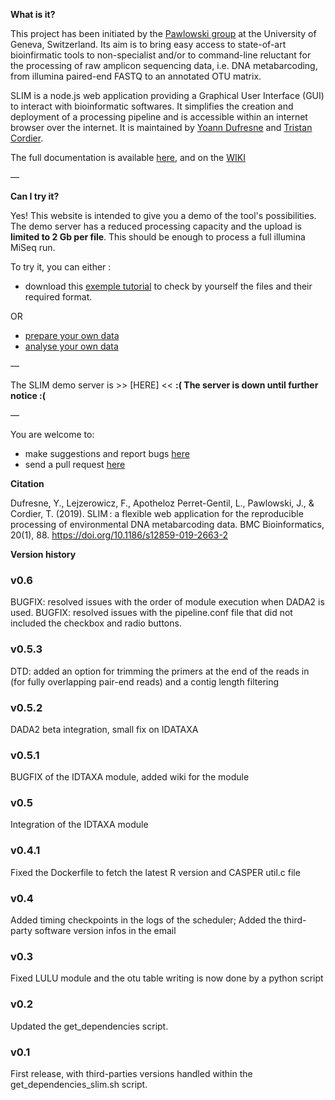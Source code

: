   
**What is it?**

This project has been initiated by the [Pawlowski group](https://genev.unige.ch/research/laboratory/Jan-Pawlowski) at the University of Geneva, Switzerland. Its aim is to bring easy access to state-of-art bioinfirmatic tools to non-specialist and/or to command-line reluctant for the processing of raw amplicon sequencing data, i.e. DNA metabarcoding, from illumina paired-end FASTQ to an annotated OTU matrix. 

SLIM is a node.js web application providing a Graphical User Interface (GUI) to interact with bioinformatic softwares. It simplifies the creation and deployment of a processing pipeline and is accessible within an internet browser over the internet. It is maintained by [Yoann Dufresne](mailto:yoann.dufresne0@gmail.com) and [Tristan Cordier](mailto:tristan.cordier@gmail.com).

The full documentation is available [here](https://github.com/yoann-dufresne/SLIM), and on the [WIKI](https://github.com/yoann-dufresne/SLIM/wiki)

—


**Can I try it?**

Yes! This website is intended to give you a demo of the tool's possibilities. The demo server has a reduced processing capacity and the upload is **limited to 2 Gb per file**. This should be enough to process a full illumina MiSeq run.

To try it, you can either :
- download this [exemple tutorial](https://github.com/trtcrd/SLIM/raw/gh-pages/assets/tuto/exemple_tuto.zip) to check by yourself the files and their required format. 

OR 

- [prepare your own data](https://github.com/yoann-dufresne/SLIM#prepare-and-upload-your-data)
- [analyse your own data](https://github.com/yoann-dufresne/SLIM#analyse-your-data)

— 

The SLIM demo server is >> [HERE] << **:( The server is down until further notice :(**

—

You are welcome to:

- make suggestions and report bugs [here](https://github.com/yoann-dufresne/SLIM/issues)
- send a pull request [here](https://github.com/yoann-dufresne/SLIM)

**Citation**

Dufresne, Y., Lejzerowicz, F., Apotheloz Perret-Gentil, L., Pawlowski, J., & Cordier, T. (2019). SLIM : a flexible web application for the reproducible processing of environmental DNA metabarcoding data. BMC Bioinformatics, 20(1), 88. https://doi.org/10.1186/s12859-019-2663-2


**Version history**

### v0.6
BUGFIX: resolved issues with the order of module execution when DADA2 is used. 
BUGFIX: resolved issues with the pipeline.conf file that did not included the checkbox and radio buttons.

### v0.5.3
DTD: added an option for trimming the primers at the end of the reads in (for fully overlapping pair-end reads) and a contig length filtering

### v0.5.2
DADA2 beta integration, small fix on IDATAXA

### v0.5.1
BUGFIX of the IDTAXA module, added wiki for the module

### v0.5
Integration of the IDTAXA module

### v0.4.1
Fixed the Dockerfile to fetch the latest R version and CASPER util.c file

### v0.4
Added timing checkpoints in the logs of the scheduler; Added the third-party software version infos in the email

### v0.3
Fixed LULU module and the otu table writing is now done by a python script

### v0.2
Updated the get_dependencies script.

### v0.1
First release, with third-parties versions handled within the get_dependencies_slim.sh script.















